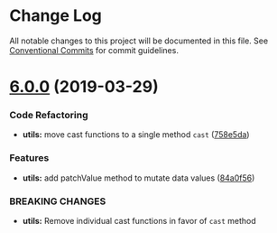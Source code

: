 # Change Log

All notable changes to this project will be documented in this file.
See [Conventional Commits](https://conventionalcommits.org) for commit guidelines.

# [6.0.0](http://github.com/poppinss/indicative/tree/master/packages/utils/compare/v5.0.8...v6.0.0) (2019-03-29)


### Code Refactoring

* **utils:** move cast functions to a single method `cast` ([758e5da](http://github.com/poppinss/indicative/tree/master/packages/utils/commit/758e5da))


### Features

* **utils:** add patchValue method to mutate data values ([84a0f56](http://github.com/poppinss/indicative/tree/master/packages/utils/commit/84a0f56))


### BREAKING CHANGES

* **utils:** Remove individual cast functions in favor of
`cast` method
